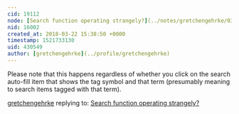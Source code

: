 ```yaml
---
cid: 19112
node: [Search function operating strangely?](../notes/gretchengehrke/03-22-2018/search-function-operating-strangely)
nid: 16002
created_at: 2018-03-22 15:38:50 +0000
timestamp: 1521733130
uid: 430549
author: [gretchengehrke](../profile/gretchengehrke)
---
```


Please note that this happens regardless of whether you click on the search auto-fill item that shows the tag symbol and that term (presumably meaning to search items tagged with that term). 


[gretchengehrke](../profile/gretchengehrke) replying to: [Search function operating strangely?](../notes/gretchengehrke/03-22-2018/search-function-operating-strangely)

